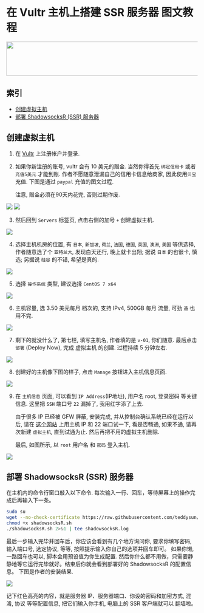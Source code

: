 # 在 Vultr 主机上搭建 SSR 服务器 图文教程

<a href="https://www.vultr.com/?ref=7492090"><img src="https://www.vultr.com/media/banner_1.png" width="728" height="90"></a>

## 索引
- [创建虚拟主机](#创建虚拟主机)
- [部署 ShadowsocksR (SSR) 服务器](#部署-shadowsocksr-ssr-服务器)

## 创建虚拟主机

1. 在 [Vultr](https://www.vultr.com/?ref=7492090) 上注册帐户并登录.

2. 如果你新注册的账号, vultr 会有 10 美元的赠金. 当然你得首先 `绑定信用卡` 或者 `充值5美元` 才能到账. 
   作者不愿随意泄漏自己的信用卡信息给商家, 因此使用`贝宝`充值.
   下图是通过 `paypal` 充值的图文过程.

   注意, 赠金必须在90天内花完, 否则过期作废.

<img src="vultr/billing.png" />

<img src="vultr/paypal.png" />

3. 然后回到 `Servers` 标签页, 点击右侧的加号 `+` 创建虚拟主机.

<img src="vultr/server.png" />

4. 选择主机机房的位置, 有 `日本`, `新加坡`, `荷兰`, `法国`, `德国`, `英国`, `澳洲`, `美国` 等供选择, 
   作者随意选了个 `亚特兰大`, 发现白天还行, 晚上就卡出翔; 据说 `日本` 的也很卡, 慎选; 另据说 `硅谷` 的不错, 希望是真的.

<img src="vultr/location.png" />

5. 选择 `操作系统` 类型, 建议选择 `CentOS 7 x64`

<img src="vultr/type.png" />

6. 主机容量, 选 3.50 美元每月 档次的, 支持 IPv4, 500GB 每月 流量, 可劲 `造` 也用不完.

<img src="vultr/size.png" />

7. 剩下的就没什么了, 第七栏, 填写主机名, 作者填的是 `v-01`, 你们随意. 
   最后点击 `部署` (Deploy Now), 完成 虚拟主机 的创建. 过程持续 5 分钟左右.

<img src="vultr/deploy.png" />

8. 创建好的主机像下图的样子, 点击 `Manage` 按钮进入主机信息页面.

<img src="vultr/created.png" />

9. 在 `主机信息` 页面, 可以看到 `IP Address`(IP地址), 用户名 root, 登录密码 等关键信息. 
   这里把 `SSH` 端口号 `22` 漏掉了, 我用红字添了上去. 

   由于很多 IP 已经被 GFW 屏蔽, 安装完成, 并从控制台确认系统已经在运行以后, 请在 [这个网站](http://tool.chinaz.com/port/) 上用主机 IP 和 22 端口试一下, 看是否畅通, 如果不通, 请再次新建 `虚拟主机`, 直到试通为止. 然后再把不用的虚拟主机删除. 

   最后, 如图所示, 以 `root` 用户名 和 `密码` 登入主机. 

<img src="vultr/host.png" />

## 部署 ShadowsocksR (SSR) 服务器

在主机内的命令行窗口敲入以下命令.
每次输入一行、回车，等待屏幕上的操作完成后再输入下一条。

```bash
sudo su
wget --no-check-certificate https://raw.githubusercontent.com/teddysun/shadowsocks_install/master/shadowsocksR.sh
chmod +x shadowsocksR.sh
./shadowsocksR.sh 2>&1 | tee shadowsocksR.log
```

最后一步输入完毕并回车后，你应该会看到有几个地方询问你, 要求你填写密码, 输入端口号, 选定协议, 等等, 按照提示输入你自己的选项并回车即可。
如果你懒, 一路回车也可以, 脚本会用预设值为你生成配置. 
然后你什么都不用做，只需要静静地等它运行完毕就好。结束后你就会看到部署好的 ShadowsocksR 的配置信息。
下图是作者的安装结果.

<img src="vultr/ssr.png" />

记下红色高亮的内容，就是服务器 IP、服务器端口、你设的密码和加密方式, 混淆, 协议 等等配置信息, 
把它们输入你手机, 电脑上的 SSR 客户端就可以 翻墙啦。
